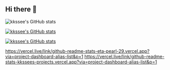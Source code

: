 ## Hi there 👋
![kkssee's GitHub stats](https://github-readme-stats-kkssees-projects.vercel.app/api?username=kkssee)

[![kkssee's GitHub stats](https://github-readme-stats.vercel.app/api?username=kkssee)](https://github.com/kkssee/github-readme-stats)

[![kkssee's GitHub stats](https://github-readme-stats-kkssees-projects.vercel.app/api?username=kkssee)](https://github.com/kkssee/github-readme-stats)

https://vercel.live/link/github-readme-stats-eta-pearl-29.vercel.app?via=project-dashboard-alias-list&p=1
https://vercel.live/link/github-readme-stats-kkssees-projects.vercel.app?via=project-dashboard-alias-list&p=1
<!--
**kkssee/kkssee** is a ✨ _special_ ✨ repository because its `README.md` (this file) appears on your GitHub profile.

Here are some ideas to get you started:

- 🔭 I’m currently working on ...
- 🌱 I’m currently learning ...
- 👯 I’m looking to collaborate on ...
- 🤔 I’m looking for help with ...
- 💬 Ask me about ...
- 📫 How to reach me: ...
- 😄 Pronouns: ...
- ⚡ Fun fact: ...
-->
